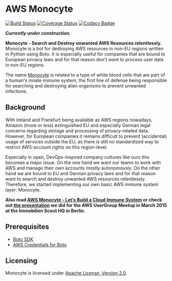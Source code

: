 # AWS Monocyte
[![Build Status](https://api.travis-ci.org/ImmobilienScout24/aws-monocyte.svg?branch=master)](https://travis-ci.org/ImmobilienScout24/aws-monocyte)
[![Coverage Status](https://coveralls.io/repos/ImmobilienScout24/aws-monocyte/badge.svg)](https://coveralls.io/r/ImmobilienScout24/aws-monocyte)
[![Codacy Badge](https://www.codacy.com/project/badge/ab632d7511e14a7ebfd47a797ced7b62)](https://www.codacy.com/public/jan_1691/aws-monocyte_2)

**_Currently under construction._**

**Monocyte - Search and Destroy unwanted AWS Resources relentlessly.**
Monocyte is a bot for destroying AWS resources in non-EU regions written in Python using Boto.
It is especially useful for companies that are bound to European privacy laws and for that reason don't want to process user data in non-EU regions.

The name [Monocyte](https://en.wikipedia.org/wiki/Monocyte) is related to a type of white blood cells that are part of a human's innate immune system, the first line of defense being responsible for searching and destroying alien organisms to prevent unwanted infections.

## Background
With Ireland and Frankfurt being available as AWS regions nowadays, Amazon (more or less) extinguished 
EU and especially German legal concerns regarding storage and processing of privacy-related data.
However, for European companies it remains difficult to prevent (accidental) usage of services outside the EU, 
as there is still no standardized way to restrict AWS-account rights on this region-level.

Especially in open, DevOps-inspired company cultures like ours this becomes a major issue. 
On the one hand we want our teams to work with AWS and manage their own accounts mostly autonomously.
On the other hand we are bound to EU and German privacy laws and for that reason want to search and destroy 
unwanted AWS resources relentlessly. Therefore, we started implementing our own basic AWS immune system layer: Monocyte.

**Also read [AWS Monocyte - Let’s Build a Cloud Immune System](http://www.datahack.it/cloud-privacy-aws-monocyte/) or 
check out [the presentation](https://dl.dropboxusercontent.com/u/1874278/datahackit/AWS-Monocyte.pdf) we did for the AWS UserGroup Meetup in March 2015 at the Immobilien Scout HQ in Berlin.**

## Prerequisites
- [Boto SDK](http://docs.pythonboto.org/en/latest/getting_started.html)
- [AWS Credentials for Boto](http://docs.pythonboto.org/en/latest/boto_config_tut.html#credentials)

## Licensing 
Monocyte is licensed under [Apache License, Version 2.0](https://github.com/ImmobilienScout24/aws-monocyte/blob/master/LICENSE.txt).
